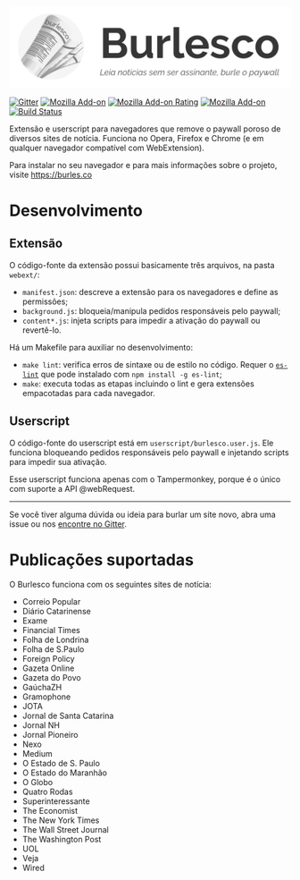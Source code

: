 <p align="center">
  <a href="https://burles.co">
    <img width="533" src="cover.png">
  </a>
</p>

[![Gitter](https://img.shields.io/gitter/room/nwjs/nw.js.svg)](https://gitter.im/rodorgas/burlesco)
[![Mozilla Add-on](https://img.shields.io/amo/v/burlesco.svg)](https://addons.mozilla.org/pt-BR/firefox/addon/burlesco/)
[![Mozilla Add-on Rating](https://img.shields.io/amo/rating/burlesco.svg)](https://addons.mozilla.org/pt-BR/firefox/addon/burlesco/)
[![Mozilla Add-on](https://img.shields.io/amo/d/burlesco.svg)](https://addons.mozilla.org/pt-BR/firefox/addon/burlesco/)
[![Build Status](https://travis-ci.org/rodorgas/burlesco.svg?branch=master)](https://travis-ci.org/rodorgas/burlesco)


Extensão e userscript para navegadores que remove o paywall poroso de diversos sites de notícia. Funciona no Opera, Firefox e Chrome (e em qualquer navegador compatível com WebExtension).

Para instalar no seu navegador e para mais informações sobre o projeto, visite https://burles.co

# Desenvolvimento

## Extensão

O código-fonte da extensão possui basicamente três arquivos, na pasta `webext/`:

- `manifest.json`: descreve a extensão para os navegadores e define as permissões;
- `background.js`: bloqueia/manipula pedidos responsáveis pelo paywall;
- `content*.js`: injeta scripts para impedir a ativação do paywall ou revertê-lo.

Há um Makefile para auxiliar no desenvolvimento:

- `make lint`: verifica erros de sintaxe ou de estilo no código. Requer o [`es-lint`](https://github.com/eslint/eslint) que pode instalado com `npm install -g es-lint`;
- `make`: executa todas as etapas incluindo o lint e gera extensões empacotadas para cada navegador.

## Userscript

O código-fonte do userscript está em `userscript/burlesco.user.js`. Ele funciona bloqueando pedidos responsáveis pelo paywall e injetando scripts para impedir sua ativação.

Esse userscript funciona apenas com o Tampermonkey, porque é o único com suporte a API @webRequest.

----

Se você tiver alguma dúvida ou ideia para burlar um site novo, abra uma issue ou nos [encontre no Gitter](https://gitter.im/rodorgas/burlesco).

# Publicações suportadas

O Burlesco funciona com os seguintes sites de notícia:

- Correio Popular
- Diário Catarinense
- Exame
- Financial Times
- Folha de Londrina
- Folha de S.Paulo
- Foreign Policy
- Gazeta Online
- Gazeta do Povo
- GaúchaZH
- Gramophone
- JOTA
- Jornal de Santa Catarina
- Jornal NH
- Jornal Pioneiro
- Nexo
- Medium
- O Estado de S. Paulo
- O Estado do Maranhão
- O Globo
- Quatro Rodas
- Superinteressante
- The Economist
- The New York Times
- The Wall Street Journal
- The Washington Post
- UOL
- Veja
- Wired

